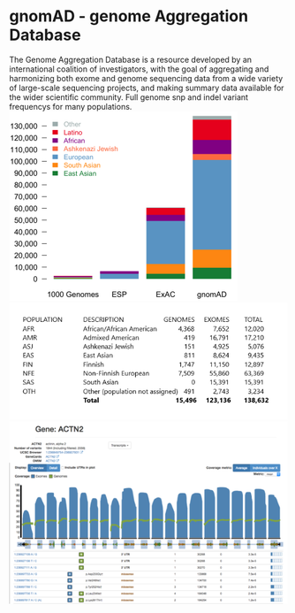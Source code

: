 # gnomAD - genome Aggregation Database
The Genome Aggregation Database is a resource developed by an international coalition of investigators, with the goal of aggregating and harmonizing both exome and genome sequencing data from a wide variety of large-scale sequencing projects, and making summary data available for the wider scientific community.
Full genome snp and indel variant frequencys for many populations.
![Screenshot](gnomad_screenshot_1.png)
![Screenshot](gnomad_screenshot_2.png)
![Screenshot](gnomad_screenshot_3.png)
<br />